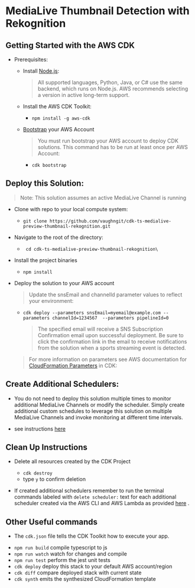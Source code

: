 # MediaLive Thumbnail Detection with Rekognition 


## Getting Started with the AWS CDK
- Prerequisites: 
    - Install [Node.js](https://nodejs.org/en/download): 
      > All supported languages, Python, Java, or C# use the same backend, which runs on Node.js. AWS recommends selecting a version in active long-term support. 

    - Install the AWS CDK Toolkit:  
      - `npm install -g aws-cdk`

    - [Bootstrap](https://docs.aws.amazon.com/cdk/v2/guide/bootstrapping.html) your AWS Account
      > You must run bootstrap your AWS account to deploy CDK solutions. This command has to be run at least once per AWS Account:

      - `cdk bootstrap `


## Deploy this Solution:  
  > Note: This solution assumes an active MediaLive Channel is running 

  - Clone with repo to your local compute system: 
    - `git clone https://github.com/vaughngit/cdk-ts-medialive-preview-thumbnail-rekognition.git`

  - Navigate to the root of the directory:
    - ` cd cdk-ts-medialive-preview-thumbnail-rekognition\`

  - Install the project binaries
    - `npm install`

  - Deploy the solution to your AWS account
    > Update the snsEmail and channelId parameter values to reflect your environment: 
  
    - ` cdk deploy --parameters snsEmail=myemail@example.com --parameters channelId=1234567  --parameters pipelineId=0 `
      > The specified email will receive a SNS Subscription Confirmation email upon successful deployment. Be sure to click the confirmation link in the email to receive notifications from the solution when a sports streaming event is detected. 

    > For more information on parameters see AWS documentation for [CloudFormation Parameters](https://docs.aws.amazon.com/cdk/v2/guide/parameters.html#parameters_use) in CDK: 


## Create Additional Schedulers:
  - You do not need to deploy this solution multiple times to monitor additional MediaLive Channels or modify the scheduler. Simply create additional custom schedules to leverage this solution on multiple MediaLive Channels and invoke monitoring at different time intervals. 
  
  - see instructions [here](./docs/Notes.md)


## Clean Up Instructions

  - Delete all resources created by the CDK Project
    - `cdk destroy `
    - type `y` to confirm deletion

  - If created additional schedulers remember to run the terminal commands labeled with `delete scheduler:` text for each additional scheduler created via the AWS CLI and AWS Lambda as provided [here](./docs/Notes.md) . 

## Other Useful commands

- The `cdk.json` file tells the CDK Toolkit how to execute your app.

* `npm run build`   compile typescript to js
* `npm run watch`   watch for changes and compile
* `npm run test`    perform the jest unit tests
* `cdk deploy`      deploy this stack to your default AWS account/region
* `cdk diff`        compare deployed stack with current state
* `cdk synth`       emits the synthesized CloudFormation template